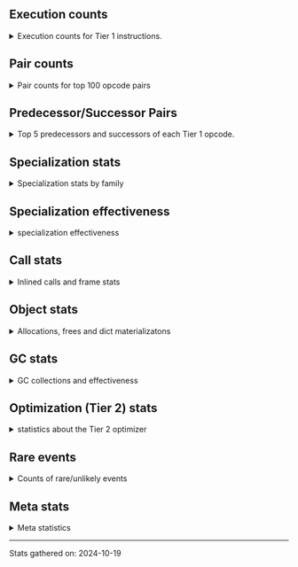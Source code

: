 ## Execution counts

<details>
<summary> Execution counts for Tier 1 instructions. </summary>


The "miss ratio" column shows the percentage of times the instruction
executed that it deoptimized. When this happens, the base unspecialized
instruction is not counted.

<table>
<thead>
<tr>
<th align="left">Name</th>
<th align="right">Base Count</th>
<th align="right">Head Count</th>
<th align="right">Change</th>
</tr>
</thead>
<tbody>
<tr>
<td align="left">TO_BOOL_ALWAYS_TRUE</td>
<td align="right">245</td>
<td align="right">230</td>
<td align="right">-6.1%</td>
</tr>
<tr>
<td align="left">BINARY_OP_SUBTRACT_FLOAT</td>
<td align="right">84,447</td>
<td align="right">80,998</td>
<td align="right">-4.1%</td>
</tr>
<tr>
<td align="left">TO_BOOL_INT</td>
<td align="right">1,022,934</td>
<td align="right">987,754</td>
<td align="right">-3.4%</td>
</tr>
<tr>
<td align="left">BINARY_OP_ADD_FLOAT</td>
<td align="right">104,431</td>
<td align="right">100,975</td>
<td align="right">-3.3%</td>
</tr>
<tr>
<td align="left">LIST_EXTEND</td>
<td align="right">70,594</td>
<td align="right">68,288</td>
<td align="right">-3.3%</td>
</tr>
<tr>
<td align="left">TO_BOOL_LIST</td>
<td align="right">220,888</td>
<td align="right">213,859</td>
<td align="right">-3.2%</td>
</tr>
<tr>
<td align="left">LOAD_SUPER_ATTR_METHOD</td>
<td align="right">405,317</td>
<td align="right">392,435</td>
<td align="right">-3.2%</td>
</tr>
<tr>
<td align="left">UNARY_INVERT</td>
<td align="right">352,933</td>
<td align="right">342,224</td>
<td align="right">-3.0%</td>
</tr>
<tr>
<td align="left">BINARY_OP</td>
<td align="right">1,560,955</td>
<td align="right">1,514,762</td>
<td align="right">-3.0%</td>
</tr>
<tr>
<td align="left">CALL_ISINSTANCE</td>
<td align="right">278,107</td>
<td align="right">269,950</td>
<td align="right">-2.9%</td>
</tr>
<tr>
<td align="left">COPY_FREE_VARS</td>
<td align="right">476,897</td>
<td align="right">464,015</td>
<td align="right">-2.7%</td>
</tr>
<tr>
<td align="left">BUILD_LIST</td>
<td align="right">450,480</td>
<td align="right">438,601</td>
<td align="right">-2.6%</td>
</tr>
<tr>
<td align="left">BINARY_SUBSCR_LIST_INT</td>
<td align="right">90,874</td>
<td align="right">88,568</td>
<td align="right">-2.5%</td>
</tr>
<tr>
<td align="left">JUMP_FORWARD</td>
<td align="right">532,182</td>
<td align="right">520,058</td>
<td align="right">-2.3%</td>
</tr>
<tr>
<td align="left">LOAD_DEREF</td>
<td align="right">571,577</td>
<td align="right">558,695</td>
<td align="right">-2.3%</td>
</tr>
<tr>
<td align="left">JUMP_BACKWARD_NO_INTERRUPT</td>
<td align="right">17,896</td>
<td align="right">17,514</td>
<td align="right">-2.1%</td>
</tr>
<tr>
<td align="left">LOAD_ATTR_NONDESCRIPTOR_WITH_VALUES</td>
<td align="right">513,893</td>
<td align="right">503,184</td>
<td align="right">-2.1%</td>
</tr>
<tr>
<td align="left">COMPARE_OP</td>
<td align="right">180,707</td>
<td align="right">177,060</td>
<td align="right">-2.0%</td>
</tr>
<tr>
<td align="left">LOAD_FAST_AND_CLEAR</td>
<td align="right">189,123</td>
<td align="right">185,418</td>
<td align="right">-2.0%</td>
</tr>
<tr>
<td align="left">FOR_ITER_RANGE</td>
<td align="right">198,156</td>
<td align="right">194,698</td>
<td align="right">-1.7%</td>
</tr>
<tr>
<td align="left">LOAD_ATTR_PROPERTY</td>
<td align="right">269,637</td>
<td align="right">265,028</td>
<td align="right">-1.7%</td>
</tr>
<tr>
<td align="left">IMPORT_FROM</td>
<td align="right">148,658</td>
<td align="right">146,354</td>
<td align="right">-1.5%</td>
</tr>
<tr>
<td align="left">IMPORT_NAME</td>
<td align="right">150,118</td>
<td align="right">147,814</td>
<td align="right">-1.5%</td>
</tr>
<tr>
<td align="left">CALL_LIST_APPEND</td>
<td align="right">88,403</td>
<td align="right">87,127</td>
<td align="right">-1.4%</td>
</tr>
<tr>
<td align="left">UNARY_NOT</td>
<td align="right">95,834</td>
<td align="right">94,539</td>
<td align="right">-1.4%</td>
</tr>
<tr>
<td align="left">LIST_APPEND</td>
<td align="right">292,161</td>
<td align="right">288,597</td>
<td align="right">-1.2%</td>
</tr>
<tr>
<td align="left">LOAD_ATTR_METHOD_WITH_VALUES</td>
<td align="right">4,348,871</td>
<td align="right">4,300,255</td>
<td align="right">-1.1%</td>
</tr>
<tr>
<td align="left">CALL_BOUND_METHOD_GENERAL</td>
<td align="right">123,138</td>
<td align="right">121,861</td>
<td align="right">-1.0%</td>
</tr>
<tr>
<td align="left">CALL_KW_PY</td>
<td align="right">111,617</td>
<td align="right">110,464</td>
<td align="right">-1.0%</td>
</tr>
<tr>
<td align="left">CHECK_EXC_MATCH</td>
<td align="right">38,976</td>
<td align="right">38,594</td>
<td align="right">-1.0%</td>
</tr>
<tr>
<td align="left">LOAD_ATTR</td>
<td align="right">4,313,367</td>
<td align="right">4,272,151</td>
<td align="right">-1.0%</td>
</tr>
<tr>
<td align="left">CALL_PY_EXACT_ARGS</td>
<td align="right">7,578,562</td>
<td align="right">7,506,703</td>
<td align="right">-0.9%</td>
</tr>
<tr>
<td align="left">CALL_METHOD_DESCRIPTOR_FAST</td>
<td align="right">1,397,409</td>
<td align="right">1,384,660</td>
<td align="right">-0.9%</td>
</tr>
<tr>
<td align="left">LOAD_GLOBAL_MODULE</td>
<td align="right">10,131,607</td>
<td align="right">10,040,391</td>
<td align="right">-0.9%</td>
</tr>
<tr>
<td align="left">RETURN_CONST</td>
<td align="right">5,038,540</td>
<td align="right">4,995,573</td>
<td align="right">-0.9%</td>
</tr>
<tr>
<td align="left">GET_ITER</td>
<td align="right">1,627,677</td>
<td align="right">1,614,645</td>
<td align="right">-0.8%</td>
</tr>
<tr>
<td align="left">POP_EXCEPT</td>
<td align="right">49,376</td>
<td align="right">48,994</td>
<td align="right">-0.8%</td>
</tr>
<tr>
<td align="left">PUSH_EXC_INFO</td>
<td align="right">49,376</td>
<td align="right">48,994</td>
<td align="right">-0.8%</td>
</tr>
<tr>
<td align="left">POP_JUMP_IF_FALSE</td>
<td align="right">10,951,942</td>
<td align="right">10,870,526</td>
<td align="right">-0.7%</td>
</tr>
<tr>
<td align="left">LOAD_GLOBAL_BUILTIN</td>
<td align="right">5,610,097</td>
<td align="right">5,569,428</td>
<td align="right">-0.7%</td>
</tr>
<tr>
<td align="left">TO_BOOL_BOOL</td>
<td align="right">3,435,906</td>
<td align="right">3,411,955</td>
<td align="right">-0.7%</td>
</tr>
<tr>
<td align="left">LOAD_ATTR_MODULE</td>
<td align="right">2,762,271</td>
<td align="right">2,744,396</td>
<td align="right">-0.6%</td>
</tr>
<tr>
<td align="left">CONTAINS_OP_DICT</td>
<td align="right">1,264,907</td>
<td align="right">1,256,750</td>
<td align="right">-0.6%</td>
</tr>
<tr>
<td align="left">POP_JUMP_IF_NOT_NONE</td>
<td align="right">3,396,560</td>
<td align="right">3,375,993</td>
<td align="right">-0.6%</td>
</tr>
<tr>
<td align="left">STORE_ATTR_INSTANCE_VALUE</td>
<td align="right">4,033,930</td>
<td align="right">4,009,705</td>
<td align="right">-0.6%</td>
</tr>
<tr>
<td align="left">STORE_SUBSCR_DICT</td>
<td align="right">1,415,379</td>
<td align="right">1,407,355</td>
<td align="right">-0.6%</td>
</tr>
<tr>
<td align="left">POP_JUMP_IF_TRUE</td>
<td align="right">2,525,865</td>
<td align="right">2,511,762</td>
<td align="right">-0.6%</td>
</tr>
<tr>
<td align="left">LOAD_FAST_LOAD_FAST</td>
<td align="right">11,844,496</td>
<td align="right">11,778,571</td>
<td align="right">-0.6%</td>
</tr>
<tr>
<td align="left">CALL_BUILTIN_CLASS</td>
<td align="right">1,346,560</td>
<td align="right">1,339,421</td>
<td align="right">-0.5%</td>
</tr>
<tr>
<td align="left">LOAD_FAST</td>
<td align="right">82,828,558</td>
<td align="right">82,409,157</td>
<td align="right">-0.5%</td>
</tr>
<tr>
<td align="left">CALL_PY_GENERAL</td>
<td align="right">3,415,330</td>
<td align="right">3,398,351</td>
<td align="right">-0.5%</td>
</tr>
<tr>
<td align="left">COMPARE_OP_INT</td>
<td align="right">3,292,432</td>
<td align="right">3,276,908</td>
<td align="right">-0.5%</td>
</tr>
<tr>
<td align="left">CALL_BUILTIN_FAST</td>
<td align="right">894,750</td>
<td align="right">890,798</td>
<td align="right">-0.4%</td>
</tr>
<tr>
<td align="left">CALL_NON_PY_GENERAL</td>
<td align="right">9,047,864</td>
<td align="right">9,008,051</td>
<td align="right">-0.4%</td>
</tr>
<tr>
<td align="left">STORE_ATTR</td>
<td align="right">160,180</td>
<td align="right">160,860</td>
<td align="right">0.4%</td>
</tr>
<tr>
<td align="left">CALL_METHOD_DESCRIPTOR_NOARGS</td>
<td align="right">1,615,282</td>
<td align="right">1,609,022</td>
<td align="right">-0.4%</td>
</tr>
<tr>
<td align="left">SWAP</td>
<td align="right">7,076,560</td>
<td align="right">7,050,119</td>
<td align="right">-0.4%</td>
</tr>
<tr>
<td align="left">RETURN_VALUE</td>
<td align="right">20,566,882</td>
<td align="right">20,494,063</td>
<td align="right">-0.4%</td>
</tr>
<tr>
<td align="left">CALL_LEN</td>
<td align="right">419,164</td>
<td align="right">417,764</td>
<td align="right">-0.3%</td>
</tr>
<tr>
<td align="left">STORE_FAST</td>
<td align="right">31,793,892</td>
<td align="right">31,691,864</td>
<td align="right">-0.3%</td>
</tr>
<tr>
<td align="left">NOP</td>
<td align="right">11,404,579</td>
<td align="right">11,369,142</td>
<td align="right">-0.3%</td>
</tr>
<tr>
<td align="left">LOAD_ATTR_METHOD_NO_DICT</td>
<td align="right">7,268,090</td>
<td align="right">7,245,624</td>
<td align="right">-0.3%</td>
</tr>
<tr>
<td align="left">LOAD_FAST_CHECK</td>
<td align="right">1,156,968</td>
<td align="right">1,153,395</td>
<td align="right">-0.3%</td>
</tr>
<tr>
<td align="left">RESUME_CHECK</td>
<td align="right">37,951,046</td>
<td align="right">37,835,272</td>
<td align="right">-0.3%</td>
</tr>
<tr>
<td align="left">LOAD_CONST</td>
<td align="right">18,192,800</td>
<td align="right">18,138,524</td>
<td align="right">-0.3%</td>
</tr>
<tr>
<td align="left">LOAD_ATTR_INSTANCE_VALUE</td>
<td align="right">27,093,285</td>
<td align="right">27,016,339</td>
<td align="right">-0.3%</td>
</tr>
<tr>
<td align="left">POP_JUMP_IF_NONE</td>
<td align="right">1,844,585</td>
<td align="right">1,839,577</td>
<td align="right">-0.3%</td>
</tr>
<tr>
<td align="left">POP_TOP</td>
<td align="right">26,707,994</td>
<td align="right">26,639,685</td>
<td align="right">-0.3%</td>
</tr>
<tr>
<td align="left">BINARY_OP_SUBTRACT_INT</td>
<td align="right">251,928</td>
<td align="right">251,300</td>
<td align="right">-0.2%</td>
</tr>
<tr>
<td align="left">LOAD_ATTR_METHOD_LAZY_DICT</td>
<td align="right">233,104</td>
<td align="right">232,612</td>
<td align="right">-0.2%</td>
</tr>
<tr>
<td align="left">COPY</td>
<td align="right">11,733,051</td>
<td align="right">11,709,300</td>
<td align="right">-0.2%</td>
</tr>
<tr>
<td align="left">FOR_ITER_LIST</td>
<td align="right">12,298,607</td>
<td align="right">12,273,713</td>
<td align="right">-0.2%</td>
</tr>
<tr>
<td align="left">BUILD_MAP</td>
<td align="right">2,425,470</td>
<td align="right">2,420,745</td>
<td align="right">-0.2%</td>
</tr>
<tr>
<td align="left">LOAD_SPECIAL</td>
<td align="right">5,258,420</td>
<td align="right">5,248,716</td>
<td align="right">-0.2%</td>
</tr>
<tr>
<td align="left">BUILD_TUPLE</td>
<td align="right">5,697,030</td>
<td align="right">5,687,597</td>
<td align="right">-0.2%</td>
</tr>
<tr>
<td align="left">INTERPRETER_EXIT</td>
<td align="right">13,724,942</td>
<td align="right">13,705,038</td>
<td align="right">-0.1%</td>
</tr>
<tr>
<td align="left">TO_BOOL</td>
<td align="right">1,324,668</td>
<td align="right">1,322,883</td>
<td align="right">-0.1%</td>
</tr>
<tr>
<td align="left">UNPACK_SEQUENCE_TWO_TUPLE</td>
<td align="right">2,246,306</td>
<td align="right">2,243,754</td>
<td align="right">-0.1%</td>
</tr>
<tr>
<td align="left">PUSH_NULL</td>
<td align="right">10,847,453</td>
<td align="right">10,836,086</td>
<td align="right">-0.1%</td>
</tr>
<tr>
<td align="left">LOAD_ATTR_CLASS</td>
<td align="right">140,886</td>
<td align="right">140,763</td>
<td align="right">-0.1%</td>
</tr>
<tr>
<td align="left">CALL_METHOD_DESCRIPTOR_O</td>
<td align="right">1,500,763</td>
<td align="right">1,499,750</td>
<td align="right">-0.1%</td>
</tr>
<tr>
<td align="left">JUMP_BACKWARD</td>
<td align="right">29,044,104</td>
<td align="right">29,027,012</td>
<td align="right">-0.1%</td>
</tr>
<tr>
<td align="left">COMPARE_OP_STR</td>
<td align="right">2,276,177</td>
<td align="right">2,275,024</td>
<td align="right">-0.1%</td>
</tr>
<tr>
<td align="left">BINARY_SUBSCR</td>
<td align="right">1,111,520</td>
<td align="right">1,111,136</td>
<td align="right">-0.0%</td>
</tr>
<tr>
<td align="left">STORE_FAST_STORE_FAST</td>
<td align="right">7,398,846</td>
<td align="right">7,396,294</td>
<td align="right">-0.0%</td>
</tr>
<tr>
<td align="left">CALL</td>
<td align="right">35,121</td>
<td align="right">35,131</td>
<td align="right">0.0%</td>
</tr>
<tr>
<td align="left">IS_OP</td>
<td align="right">85,445</td>
<td align="right">85,430</td>
<td align="right">-0.0%</td>
</tr>
<tr>
<td align="left">CALL_BUILTIN_FAST_WITH_KEYWORDS</td>
<td align="right">2,235,538</td>
<td align="right">2,235,169</td>
<td align="right">-0.0%</td>
</tr>
<tr>
<td align="left">LOAD_GLOBAL</td>
<td align="right">25,550</td>
<td align="right">25,554</td>
<td align="right">0.0%</td>
</tr>
<tr>
<td align="left">UNPACK_SEQUENCE_TUPLE</td>
<td align="right">2,110,826</td>
<td align="right">2,110,703</td>
<td align="right">-0.0%</td>
</tr>
<tr>
<td align="left">DELETE_ATTR</td>
<td align="right">155,997</td>
<td align="right">155,988</td>
<td align="right">-0.0%</td>
</tr>
<tr>
<td align="left">TO_BOOL_NONE</td>
<td align="right">471,723</td>
<td align="right">471,702</td>
<td align="right">-0.0%</td>
</tr>
<tr>
<td align="left">DELETE_SUBSCR</td>
<td align="right">166,898</td>
<td align="right">166,892</td>
<td align="right">-0.0%</td>
</tr>
<tr>
<td align="left">CALL_FUNCTION_EX</td>
<td align="right">4,479,121</td>
<td align="right">4,478,997</td>
<td align="right">-0.0%</td>
</tr>
<tr>
<td align="left">CALL_BOUND_METHOD_EXACT_ARGS</td>
<td align="right">88,240</td>
<td align="right">88,241</td>
<td align="right">0.0%</td>
</tr>
<tr>
<td align="left">YIELD_VALUE</td>
<td align="right">12,481,380</td>
<td align="right">12,481,380</td>
<td align="right">0.0%</td>
</tr>
<tr>
<td align="left">STORE_FAST_LOAD_FAST</td>
<td align="right">11,639,900</td>
<td align="right">11,639,900</td>
<td align="right">0.0%</td>
</tr>
<tr>
<td align="left">FOR_ITER_GEN</td>
<td align="right">11,460,720</td>
<td align="right">11,460,720</td>
<td align="right">0.0%</td>
</tr>
<tr>
<td align="left">FOR_ITER</td>
<td align="right">2,320,780</td>
<td align="right">2,320,780</td>
<td align="right">0.0%</td>
</tr>
<tr>
<td align="left">BINARY_OP_ADD_INT</td>
<td align="right">2,106,720</td>
<td align="right">2,106,720</td>
<td align="right">0.0%</td>
</tr>
<tr>
<td align="left">DICT_MERGE</td>
<td align="right">1,140,780</td>
<td align="right">1,140,780</td>
<td align="right">0.0%</td>
</tr>
<tr>
<td align="left">CALL_TUPLE_1</td>
<td align="right">1,051,100</td>
<td align="right">1,051,100</td>
<td align="right">0.0%</td>
</tr>
<tr>
<td align="left">MAKE_CELL</td>
<td align="right">260,060</td>
<td align="right">260,060</td>
<td align="right">0.0%</td>
</tr>
<tr>
<td align="left">STORE_DEREF</td>
<td align="right">259,480</td>
<td align="right">259,480</td>
<td align="right">0.0%</td>
</tr>
<tr>
<td align="left">CALL_BUILTIN_O</td>
<td align="right">215,640</td>
<td align="right">215,640</td>
<td align="right">0.0%</td>
</tr>
<tr>
<td align="left">BINARY_SUBSCR_DICT</td>
<td align="right">211,460</td>
<td align="right">211,460</td>
<td align="right">0.0%</td>
</tr>
<tr>
<td align="left">CALL_KW_NON_PY</td>
<td align="right">190,120</td>
<td align="right">190,120</td>
<td align="right">0.0%</td>
</tr>
<tr>
<td align="left">BINARY_OP_MULTIPLY_FLOAT</td>
<td align="right">171,960</td>
<td align="right">171,960</td>
<td align="right">0.0%</td>
</tr>
<tr>
<td align="left">BINARY_SUBSCR_STR_INT</td>
<td align="right">171,960</td>
<td align="right">171,960</td>
<td align="right">0.0%</td>
</tr>
<tr>
<td align="left">CALL_ALLOC_AND_ENTER_INIT</td>
<td align="right">138,180</td>
<td align="right">138,180</td>
<td align="right">0.0%</td>
</tr>
<tr>
<td align="left">EXIT_INIT_CHECK</td>
<td align="right">138,140</td>
<td align="right">138,140</td>
<td align="right">0.0%</td>
</tr>
<tr>
<td align="left">CALL_METHOD_DESCRIPTOR_FAST_WITH_KEYWORDS</td>
<td align="right">125,400</td>
<td align="right">125,400</td>
<td align="right">0.0%</td>
</tr>
<tr>
<td align="left">MAKE_FUNCTION</td>
<td align="right">113,400</td>
<td align="right">113,400</td>
<td align="right">0.0%</td>
</tr>
<tr>
<td align="left">BINARY_SUBSCR_TUPLE_INT</td>
<td align="right">110,920</td>
<td align="right">110,920</td>
<td align="right">0.0%</td>
</tr>
<tr>
<td align="left">FORMAT_SIMPLE</td>
<td align="right">95,080</td>
<td align="right">95,080</td>
<td align="right">0.0%</td>
</tr>
<tr>
<td align="left">LOAD_ATTR_SLOT</td>
<td align="right">76,500</td>
<td align="right">76,500</td>
<td align="right">0.0%</td>
</tr>
<tr>
<td align="left">SET_FUNCTION_ATTRIBUTE</td>
<td align="right">74,860</td>
<td align="right">74,860</td>
<td align="right">0.0%</td>
</tr>
<tr>
<td align="left">BUILD_STRING</td>
<td align="right">73,320</td>
<td align="right">73,320</td>
<td align="right">0.0%</td>
</tr>
<tr>
<td align="left">STORE_ATTR_SLOT</td>
<td align="right">71,300</td>
<td align="right">71,300</td>
<td align="right">0.0%</td>
</tr>
<tr>
<td align="left">LOAD_SUPER_ATTR_ATTR</td>
<td align="right">58,880</td>
<td align="right">58,880</td>
<td align="right">0.0%</td>
</tr>
<tr>
<td align="left">FOR_ITER_TUPLE</td>
<td align="right">53,740</td>
<td align="right">53,740</td>
<td align="right">0.0%</td>
</tr>
<tr>
<td align="left">STORE_SUBSCR</td>
<td align="right">53,660</td>
<td align="right">53,660</td>
<td align="right">0.0%</td>
</tr>
<tr>
<td align="left">BINARY_OP_INPLACE_ADD_UNICODE</td>
<td align="right">51,700</td>
<td align="right">51,700</td>
<td align="right">0.0%</td>
</tr>
<tr>
<td align="left">CONVERT_VALUE</td>
<td align="right">42,880</td>
<td align="right">42,880</td>
<td align="right">0.0%</td>
</tr>
<tr>
<td align="left">BINARY_SLICE</td>
<td align="right">32,880</td>
<td align="right">32,880</td>
<td align="right">0.0%</td>
</tr>
<tr>
<td align="left">RETURN_GENERATOR</td>
<td align="right">32,460</td>
<td align="right">32,460</td>
<td align="right">0.0%</td>
</tr>
<tr>
<td align="left">RERAISE</td>
<td align="right">31,260</td>
<td align="right">31,260</td>
<td align="right">0.0%</td>
</tr>
<tr>
<td align="left">CALL_STR_1</td>
<td align="right">21,780</td>
<td align="right">21,780</td>
<td align="right">0.0%</td>
</tr>
<tr>
<td align="left">END_FOR</td>
<td align="right">20,800</td>
<td align="right">20,800</td>
<td align="right">0.0%</td>
</tr>
<tr>
<td align="left">STORE_NAME</td>
<td align="right">18,640</td>
<td align="right">18,640</td>
<td align="right">0.0%</td>
</tr>
<tr>
<td align="left">RAISE_VARARGS</td>
<td align="right">10,520</td>
<td align="right">10,520</td>
<td align="right">0.0%</td>
</tr>
<tr>
<td align="left">WITH_EXCEPT_START</td>
<td align="right">10,400</td>
<td align="right">10,400</td>
<td align="right">0.0%</td>
</tr>
<tr>
<td align="left">TO_BOOL_STR</td>
<td align="right">9,180</td>
<td align="right">9,180</td>
<td align="right">0.0%</td>
</tr>
<tr>
<td align="left">RESUME</td>
<td align="right">8,320</td>
<td align="right">8,320</td>
<td align="right">0.0%</td>
</tr>
<tr>
<td align="left">BINARY_OP_ADD_UNICODE</td>
<td align="right">5,100</td>
<td align="right">5,100</td>
<td align="right">0.0%</td>
</tr>
<tr>
<td align="left">LOAD_NAME</td>
<td align="right">4,860</td>
<td align="right">4,860</td>
<td align="right">0.0%</td>
</tr>
<tr>
<td align="left">CONTAINS_OP_SET</td>
<td align="right">2,420</td>
<td align="right">2,420</td>
<td align="right">0.0%</td>
</tr>
<tr>
<td align="left">CALL_KW</td>
<td align="right">1,540</td>
<td align="right">1,540</td>
<td align="right">0.0%</td>
</tr>
<tr>
<td align="left">UNPACK_SEQUENCE</td>
<td align="right">1,220</td>
<td align="right">1,220</td>
<td align="right">0.0%</td>
</tr>
<tr>
<td align="left">CALL_TYPE_1</td>
<td align="right">1,040</td>
<td align="right">1,040</td>
<td align="right">0.0%</td>
</tr>
<tr>
<td align="left">LOAD_BUILD_CLASS</td>
<td align="right">980</td>
<td align="right">980</td>
<td align="right">0.0%</td>
</tr>
<tr>
<td align="left">LOAD_LOCALS</td>
<td align="right">900</td>
<td align="right">900</td>
<td align="right">0.0%</td>
</tr>
<tr>
<td align="left">LOAD_SUPER_ATTR</td>
<td align="right">560</td>
<td align="right">560</td>
<td align="right">0.0%</td>
</tr>
<tr>
<td align="left">COMPARE_OP_FLOAT</td>
<td align="right">500</td>
<td align="right">500</td>
<td align="right">0.0%</td>
</tr>
<tr>
<td align="left">CALL_INTRINSIC_1</td>
<td align="right">400</td>
<td align="right">400</td>
<td align="right">0.0%</td>
</tr>
<tr>
<td align="left">EXTENDED_ARG</td>
<td align="right">340</td>
<td align="right">340</td>
<td align="right">0.0%</td>
</tr>
<tr>
<td align="left">CONTAINS_OP</td>
<td align="right">320</td>
<td align="right">320</td>
<td align="right">0.0%</td>
</tr>
<tr>
<td align="left">LOAD_ATTR_CLASS_WITH_METACLASS_CHECK</td>
<td align="right">240</td>
<td align="right">240</td>
<td align="right">0.0%</td>
</tr>
<tr>
<td align="left">STORE_GLOBAL</td>
<td align="right">80</td>
<td align="right">80</td>
<td align="right">0.0%</td>
</tr>
<tr>
<td align="left">BINARY_SUBSCR_GETITEM</td>
<td align="right">60</td>
<td align="right">60</td>
<td align="right">0.0%</td>
</tr>
<tr>
<td align="left">BUILD_SET</td>
<td align="right">20</td>
<td align="right">20</td>
<td align="right">0.0%</td>
</tr>
<tr>
<td align="left">MAP_ADD</td>
<td align="right">20</td>
<td align="right">20</td>
<td align="right">0.0%</td>
</tr>
</tbody>
</table>


</details>

## Pair counts

<details>
<summary> Pair counts for top 100 opcode pairs </summary>


Pairs of specialized operations that deoptimize and are then followed by
the corresponding unspecialized instruction are not counted as pairs.

Not included in comparative output.


</details>

## Predecessor/Successor Pairs

<details>
<summary> Top 5 predecessors and successors of each Tier 1 opcode. </summary>


This does not include the unspecialized instructions that occur after a
specialized instruction deoptimizes.

Not included in comparative output.


</details>

## Specialization stats

<details>
<summary> Specialization stats by family </summary>

### BINARY_OP

<details>
<summary> specialization stats for BINARY_OP family </summary>

<table>
<thead>
<tr>
<th align="left">Kind</th>
<th align="right">Base Count</th>
<th align="right">Base Ratio</th>
<th align="right">Head Count</th>
<th align="right">Head Ratio</th>
<th align="right">Change</th>
</tr>
</thead>
<tbody>
<tr>
<td align="left">
miss
<details>
<summary>ⓘ</summary>

Specialized instructions that deopt.
</details>
</td>
<td align="right">42,671</td>
<td align="right">1.0%</td>
<td align="right">40,446</td>
<td align="right">0.9%</td>
<td align="right">-5.2%</td>
</tr>
<tr>
<td align="left">
deferred
<details>
<summary>ⓘ</summary>

Lists the number of "deferred" (i.e. not specialized) instructions executed.
</details>
</td>
<td align="right">1,552,726</td>
<td align="right">35.8%</td>
<td align="right">1,506,674</td>
<td align="right">35.2%</td>
<td align="right">-3.0%</td>
</tr>
<tr>
<td align="left">
hit
<details>
<summary>ⓘ</summary>

Specialized instructions that complete.
</details>
</td>
<td align="right">2,733,615</td>
<td align="right">63.0%</td>
<td align="right">2,728,307</td>
<td align="right">63.7%</td>
<td align="right">-0.2%</td>
</tr>
</tbody>
</table>

<table>
<thead>
<tr>
<th align="left">Success</th>
<th align="right">Base Count</th>
<th align="right">Base Ratio</th>
<th align="right">Head Count</th>
<th align="right">Head Ratio</th>
<th align="right">Change</th>
</tr>
</thead>
<tbody>
<tr>
<td align="left">Success</td>
<td align="right">1,476</td>
<td align="right">16.4%</td>
<td align="right">1,431</td>
<td align="right">16.2%</td>
<td align="right">-3.0%</td>
</tr>
<tr>
<td align="left">Failure</td>
<td align="right">7,551</td>
<td align="right">83.6%</td>
<td align="right">7,411</td>
<td align="right">83.8%</td>
<td align="right">-1.9%</td>
</tr>
</tbody>
</table>

<table>
<thead>
<tr>
<th align="left">Failure kind</th>
<th align="right">Base Count</th>
<th align="right">Base Ratio</th>
<th align="right">Head Count</th>
<th align="right">Head Ratio</th>
<th align="right">Change</th>
</tr>
</thead>
<tbody>
<tr>
<td align="left">add different types</td>
<td align="right">2,907</td>
<td align="right">38.5%</td>
<td align="right">2,788</td>
<td align="right">37.6%</td>
<td align="right">-4.1%</td>
</tr>
<tr>
<td align="left">or</td>
<td align="right">1,226</td>
<td align="right">16.2%</td>
<td align="right">1,219</td>
<td align="right">16.4%</td>
<td align="right">-0.6%</td>
</tr>
<tr>
<td align="left">and int</td>
<td align="right">2,422</td>
<td align="right">32.1%</td>
<td align="right">2,410</td>
<td align="right">32.5%</td>
<td align="right">-0.5%</td>
</tr>
<tr>
<td align="left">remainder</td>
<td align="right">796</td>
<td align="right">10.5%</td>
<td align="right">794</td>
<td align="right">10.7%</td>
<td align="right">-0.3%</td>
</tr>
<tr>
<td align="left">add other</td>
<td align="right">200</td>
<td align="right">2.6%</td>
<td align="right">200</td>
<td align="right">2.7%</td>
<td align="right">0.0%</td>
</tr>
</tbody>
</table>


</details>

### BINARY_SLICE

<details>
<summary> specialization stats for BINARY_SLICE family </summary>

<table>
<thead>
<tr>
<th align="left">Kind</th>
<th align="right">Base Count</th>
<th align="right">Base Ratio</th>
<th align="right">Head Count</th>
<th align="right">Head Ratio</th>
<th align="right">Change</th>
</tr>
</thead>
<tbody>
<tr>
<td align="left">
deferred
<details>
<summary>ⓘ</summary>

Lists the number of "deferred" (i.e. not specialized) instructions executed.
</details>
</td>
<td align="right">32,880</td>
<td align="right">100.0%</td>
<td align="right">32,880</td>
<td align="right">100.0%</td>
<td align="right">0.0%</td>
</tr>
</tbody>
</table>


</details>

### BINARY_SUBSCR

<details>
<summary> specialization stats for BINARY_SUBSCR family </summary>

<table>
<thead>
<tr>
<th align="left">Kind</th>
<th align="right">Base Count</th>
<th align="right">Base Ratio</th>
<th align="right">Head Count</th>
<th align="right">Head Ratio</th>
<th align="right">Change</th>
</tr>
</thead>
<tbody>
<tr>
<td align="left">
hit
<details>
<summary>ⓘ</summary>

Specialized instructions that complete.
</details>
</td>
<td align="right">585,274</td>
<td align="right">34.5%</td>
<td align="right">582,968</td>
<td align="right">34.4%</td>
<td align="right">-0.4%</td>
</tr>
<tr>
<td align="left">
deferred
<details>
<summary>ⓘ</summary>

Lists the number of "deferred" (i.e. not specialized) instructions executed.
</details>
</td>
<td align="right">1,110,316</td>
<td align="right">65.4%</td>
<td align="right">1,109,934</td>
<td align="right">65.5%</td>
<td align="right">-0.0%</td>
</tr>
</tbody>
</table>

<table>
<thead>
<tr>
<th align="left">Success</th>
<th align="right">Base Count</th>
<th align="right">Base Ratio</th>
<th align="right">Head Count</th>
<th align="right">Head Ratio</th>
<th align="right">Change</th>
</tr>
</thead>
<tbody>
<tr>
<td align="left">Failure</td>
<td align="right">904</td>
<td align="right">75.1%</td>
<td align="right">902</td>
<td align="right">75.0%</td>
<td align="right">-0.2%</td>
</tr>
<tr>
<td align="left">Success</td>
<td align="right">300</td>
<td align="right">24.9%</td>
<td align="right">300</td>
<td align="right">25.0%</td>
<td align="right">0.0%</td>
</tr>
</tbody>
</table>

<table>
<thead>
<tr>
<th align="left">Failure kind</th>
<th align="right">Base Count</th>
<th align="right">Base Ratio</th>
<th align="right">Head Count</th>
<th align="right">Head Ratio</th>
<th align="right">Change</th>
</tr>
</thead>
<tbody>
<tr>
<td align="left">buffer int</td>
<td align="right">884</td>
<td align="right">97.8%</td>
<td align="right">882</td>
<td align="right">97.8%</td>
<td align="right">-0.2%</td>
</tr>
<tr>
<td align="left">list slice</td>
<td align="right">20</td>
<td align="right">2.2%</td>
<td align="right">20</td>
<td align="right">2.2%</td>
<td align="right">0.0%</td>
</tr>
</tbody>
</table>


</details>

### CALL

<details>
<summary> specialization stats for CALL family </summary>

<table>
<thead>
<tr>
<th align="left">Kind</th>
<th align="right">Base Count</th>
<th align="right">Base Ratio</th>
<th align="right">Head Count</th>
<th align="right">Head Ratio</th>
<th align="right">Change</th>
</tr>
</thead>
<tbody>
<tr>
<td align="left">
hit
<details>
<summary>ⓘ</summary>

Specialized instructions that complete.
</details>
</td>
<td align="right">19,078,578</td>
<td align="right">99.8%</td>
<td align="right">18,964,406</td>
<td align="right">99.8%</td>
<td align="right">-0.6%</td>
</tr>
<tr>
<td align="left">
deferred
<details>
<summary>ⓘ</summary>

Lists the number of "deferred" (i.e. not specialized) instructions executed.
</details>
</td>
<td align="right">19,259</td>
<td align="right">0.1%</td>
<td align="right">19,263</td>
<td align="right">0.1%</td>
<td align="right">0.0%</td>
</tr>
<tr>
<td align="left">
miss
<details>
<summary>ⓘ</summary>

Specialized instructions that deopt.
</details>
</td>
<td align="right">5,580</td>
<td align="right">0.0%</td>
<td align="right">5,580</td>
<td align="right">0.0%</td>
<td align="right">0.0%</td>
</tr>
</tbody>
</table>

<table>
<thead>
<tr>
<th align="left">Success</th>
<th align="right">Base Count</th>
<th align="right">Base Ratio</th>
<th align="right">Head Count</th>
<th align="right">Head Ratio</th>
<th align="right">Change</th>
</tr>
</thead>
<tbody>
<tr>
<td align="left">Success</td>
<td align="right">16,742</td>
<td align="right">100.0%</td>
<td align="right">16,748</td>
<td align="right">100.0%</td>
<td align="right">0.0%</td>
</tr>
<tr>
<td align="left">Failure</td>
<td align="right">0</td>
<td align="right">0.0%</td>
<td align="right">0</td>
<td align="right">0.0%</td>
<td align="right"></td>
</tr>
</tbody>
</table>


</details>

### CALL_KW

<details>
<summary> specialization stats for CALL_KW family </summary>

<table>
<thead>
<tr>
<th align="left">Kind</th>
<th align="right">Base Count</th>
<th align="right">Base Ratio</th>
<th align="right">Head Count</th>
<th align="right">Head Ratio</th>
<th align="right">Change</th>
</tr>
</thead>
<tbody>
<tr>
<td align="left">
deferred
<details>
<summary>ⓘ</summary>

Lists the number of "deferred" (i.e. not specialized) instructions executed.
</details>
</td>
<td align="right">820</td>
<td align="right">53.2%</td>
<td align="right">820</td>
<td align="right">53.2%</td>
<td align="right">0.0%</td>
</tr>
</tbody>
</table>


</details>

### COMPARE_OP

<details>
<summary> specialization stats for COMPARE_OP family </summary>

<table>
<thead>
<tr>
<th align="left">Kind</th>
<th align="right">Base Count</th>
<th align="right">Base Ratio</th>
<th align="right">Head Count</th>
<th align="right">Head Ratio</th>
<th align="right">Change</th>
</tr>
</thead>
<tbody>
<tr>
<td align="left">
miss
<details>
<summary>ⓘ</summary>

Specialized instructions that deopt.
</details>
</td>
<td align="right">35,406</td>
<td align="right">0.6%</td>
<td align="right">34,279</td>
<td align="right">0.6%</td>
<td align="right">-3.2%</td>
</tr>
<tr>
<td align="left">
deferred
<details>
<summary>ⓘ</summary>

Lists the number of "deferred" (i.e. not specialized) instructions executed.
</details>
</td>
<td align="right">177,314</td>
<td align="right">3.1%</td>
<td align="right">173,693</td>
<td align="right">3.0%</td>
<td align="right">-2.0%</td>
</tr>
<tr>
<td align="left">
hit
<details>
<summary>ⓘ</summary>

Specialized instructions that complete.
</details>
</td>
<td align="right">5,533,703</td>
<td align="right">96.2%</td>
<td align="right">5,518,153</td>
<td align="right">96.3%</td>
<td align="right">-0.3%</td>
</tr>
</tbody>
</table>

<table>
<thead>
<tr>
<th align="left">Success</th>
<th align="right">Base Count</th>
<th align="right">Base Ratio</th>
<th align="right">Head Count</th>
<th align="right">Head Ratio</th>
<th align="right">Change</th>
</tr>
</thead>
<tbody>
<tr>
<td align="left">Failure</td>
<td align="right">1,633</td>
<td align="right">40.5%</td>
<td align="right">1,606</td>
<td align="right">40.3%</td>
<td align="right">-1.7%</td>
</tr>
<tr>
<td align="left">Success</td>
<td align="right">2,402</td>
<td align="right">59.5%</td>
<td align="right">2,380</td>
<td align="right">59.7%</td>
<td align="right">-0.9%</td>
</tr>
</tbody>
</table>

<table>
<thead>
<tr>
<th align="left">Failure kind</th>
<th align="right">Base Count</th>
<th align="right">Base Ratio</th>
<th align="right">Head Count</th>
<th align="right">Head Ratio</th>
<th align="right">Change</th>
</tr>
</thead>
<tbody>
<tr>
<td align="left">float long</td>
<td align="right">1,017</td>
<td align="right">62.3%</td>
<td align="right">992</td>
<td align="right">61.8%</td>
<td align="right">-2.5%</td>
</tr>
<tr>
<td align="left">different types</td>
<td align="right">276</td>
<td align="right">16.9%</td>
<td align="right">274</td>
<td align="right">17.1%</td>
<td align="right">-0.7%</td>
</tr>
<tr>
<td align="left">big int</td>
<td align="right">340</td>
<td align="right">20.8%</td>
<td align="right">340</td>
<td align="right">21.2%</td>
<td align="right">0.0%</td>
</tr>
</tbody>
</table>


</details>

### CONTAINS_OP

<details>
<summary> specialization stats for CONTAINS_OP family </summary>

<table>
<thead>
<tr>
<th align="left">Kind</th>
<th align="right">Base Count</th>
<th align="right">Base Ratio</th>
<th align="right">Head Count</th>
<th align="right">Head Ratio</th>
<th align="right">Change</th>
</tr>
</thead>
<tbody>
<tr>
<td align="left">
hit
<details>
<summary>ⓘ</summary>

Specialized instructions that complete.
</details>
</td>
<td align="right">1,267,327</td>
<td align="right">100.0%</td>
<td align="right">1,259,170</td>
<td align="right">100.0%</td>
<td align="right">-0.6%</td>
</tr>
<tr>
<td align="left">
deferred
<details>
<summary>ⓘ</summary>

Lists the number of "deferred" (i.e. not specialized) instructions executed.
</details>
</td>
<td align="right">180</td>
<td align="right">0.0%</td>
<td align="right">180</td>
<td align="right">0.0%</td>
<td align="right">0.0%</td>
</tr>
</tbody>
</table>

<table>
<thead>
<tr>
<th align="left">Success</th>
<th align="right">Base Count</th>
<th align="right">Base Ratio</th>
<th align="right">Head Count</th>
<th align="right">Head Ratio</th>
<th align="right">Change</th>
</tr>
</thead>
<tbody>
<tr>
<td align="left">Success</td>
<td align="right">140</td>
<td align="right">100.0%</td>
<td align="right">140</td>
<td align="right">100.0%</td>
<td align="right">0.0%</td>
</tr>
<tr>
<td align="left">Failure</td>
<td align="right">0</td>
<td align="right">0.0%</td>
<td align="right">0</td>
<td align="right">0.0%</td>
<td align="right"></td>
</tr>
</tbody>
</table>


</details>

### FOR_ITER

<details>
<summary> specialization stats for FOR_ITER family </summary>

<table>
<thead>
<tr>
<th align="left">Kind</th>
<th align="right">Base Count</th>
<th align="right">Base Ratio</th>
<th align="right">Head Count</th>
<th align="right">Head Ratio</th>
<th align="right">Change</th>
</tr>
</thead>
<tbody>
<tr>
<td align="left">
hit
<details>
<summary>ⓘ</summary>

Specialized instructions that complete.
</details>
</td>
<td align="right">24,011,223</td>
<td align="right">91.2%</td>
<td align="right">23,982,871</td>
<td align="right">91.2%</td>
<td align="right">-0.1%</td>
</tr>
<tr>
<td align="left">
deferred
<details>
<summary>ⓘ</summary>

Lists the number of "deferred" (i.e. not specialized) instructions executed.
</details>
</td>
<td align="right">2,318,060</td>
<td align="right">8.8%</td>
<td align="right">2,318,060</td>
<td align="right">8.8%</td>
<td align="right">0.0%</td>
</tr>
</tbody>
</table>

<table>
<thead>
<tr>
<th align="left">Success</th>
<th align="right">Base Count</th>
<th align="right">Base Ratio</th>
<th align="right">Head Count</th>
<th align="right">Head Ratio</th>
<th align="right">Change</th>
</tr>
</thead>
<tbody>
<tr>
<td align="left">Success</td>
<td align="right">720</td>
<td align="right">26.5%</td>
<td align="right">720</td>
<td align="right">26.5%</td>
<td align="right">0.0%</td>
</tr>
<tr>
<td align="left">Failure</td>
<td align="right">2,000</td>
<td align="right">73.5%</td>
<td align="right">2,000</td>
<td align="right">73.5%</td>
<td align="right">0.0%</td>
</tr>
</tbody>
</table>

<table>
<thead>
<tr>
<th align="left">Failure kind</th>
<th align="right">Base Count</th>
<th align="right">Base Ratio</th>
<th align="right">Head Count</th>
<th align="right">Head Ratio</th>
<th align="right">Change</th>
</tr>
</thead>
<tbody>
<tr>
<td align="left">other</td>
<td align="right">600</td>
<td align="right">30.0%</td>
<td align="right">600</td>
<td align="right">30.0%</td>
<td align="right">0.0%</td>
</tr>
<tr>
<td align="left">enumerate</td>
<td align="right">600</td>
<td align="right">30.0%</td>
<td align="right">600</td>
<td align="right">30.0%</td>
<td align="right">0.0%</td>
</tr>
<tr>
<td align="left">itertools</td>
<td align="right">380</td>
<td align="right">19.0%</td>
<td align="right">380</td>
<td align="right">19.0%</td>
<td align="right">0.0%</td>
</tr>
<tr>
<td align="left">callable</td>
<td align="right">240</td>
<td align="right">12.0%</td>
<td align="right">240</td>
<td align="right">12.0%</td>
<td align="right">0.0%</td>
</tr>
<tr>
<td align="left">dict items</td>
<td align="right">140</td>
<td align="right">7.0%</td>
<td align="right">140</td>
<td align="right">7.0%</td>
<td align="right">0.0%</td>
</tr>
<tr>
<td align="left">set</td>
<td align="right">40</td>
<td align="right">2.0%</td>
<td align="right">40</td>
<td align="right">2.0%</td>
<td align="right">0.0%</td>
</tr>
</tbody>
</table>


</details>

### LOAD_ATTR

<details>
<summary> specialization stats for LOAD_ATTR family </summary>

<table>
<thead>
<tr>
<th align="left">Kind</th>
<th align="right">Base Count</th>
<th align="right">Base Ratio</th>
<th align="right">Head Count</th>
<th align="right">Head Ratio</th>
<th align="right">Change</th>
</tr>
</thead>
<tbody>
<tr>
<td align="left">
deferred
<details>
<summary>ⓘ</summary>

Lists the number of "deferred" (i.e. not specialized) instructions executed.
</details>
</td>
<td align="right">4,279,424</td>
<td align="right">9.1%</td>
<td align="right">4,238,220</td>
<td align="right">9.1%</td>
<td align="right">-1.0%</td>
</tr>
<tr>
<td align="left">
hit
<details>
<summary>ⓘ</summary>

Specialized instructions that complete.
</details>
</td>
<td align="right">41,802,863</td>
<td align="right">88.9%</td>
<td align="right">41,622,340</td>
<td align="right">88.9%</td>
<td align="right">-0.4%</td>
</tr>
<tr>
<td align="left">
miss
<details>
<summary>ⓘ</summary>

Specialized instructions that deopt.
</details>
</td>
<td align="right">903,914</td>
<td align="right">1.9%</td>
<td align="right">902,601</td>
<td align="right">1.9%</td>
<td align="right">-0.1%</td>
</tr>
<tr>
<td align="left">
deopt
<details>
<summary>ⓘ</summary>

Specialized instructions that deopt.
</details>
</td>
<td align="right">200</td>
<td align="right">0.0%</td>
<td align="right">200</td>
<td align="right">0.0%</td>
<td align="right">0.0%</td>
</tr>
</tbody>
</table>

<table>
<thead>
<tr>
<th align="left">Success</th>
<th align="right">Base Count</th>
<th align="right">Base Ratio</th>
<th align="right">Head Count</th>
<th align="right">Head Ratio</th>
<th align="right">Change</th>
</tr>
</thead>
<tbody>
<tr>
<td align="left">Failure</td>
<td align="right">14,160</td>
<td align="right">28.0%</td>
<td align="right">14,137</td>
<td align="right">28.0%</td>
<td align="right">-0.2%</td>
</tr>
<tr>
<td align="left">Success</td>
<td align="right">36,435</td>
<td align="right">72.0%</td>
<td align="right">36,415</td>
<td align="right">72.0%</td>
<td align="right">-0.1%</td>
</tr>
</tbody>
</table>

<table>
<thead>
<tr>
<th align="left">Failure kind</th>
<th align="right">Base Count</th>
<th align="right">Base Ratio</th>
<th align="right">Head Count</th>
<th align="right">Head Ratio</th>
<th align="right">Change</th>
</tr>
</thead>
<tbody>
<tr>
<td align="left">overriding descriptor</td>
<td align="right">2,820</td>
<td align="right">19.9%</td>
<td align="right">2,809</td>
<td align="right">19.9%</td>
<td align="right">-0.4%</td>
</tr>
<tr>
<td align="left">non overriding descriptor</td>
<td align="right">2,460</td>
<td align="right">17.4%</td>
<td align="right">2,452</td>
<td align="right">17.3%</td>
<td align="right">-0.3%</td>
</tr>
<tr>
<td align="left">method</td>
<td align="right">4,580</td>
<td align="right">32.3%</td>
<td align="right">4,578</td>
<td align="right">32.4%</td>
<td align="right">-0.0%</td>
</tr>
<tr>
<td align="left">non object slot</td>
<td align="right">1,440</td>
<td align="right">10.2%</td>
<td align="right">1,440</td>
<td align="right">10.2%</td>
<td align="right">0.0%</td>
</tr>
<tr>
<td align="left">class method obj</td>
<td align="right">660</td>
<td align="right">4.7%</td>
<td align="right">660</td>
<td align="right">4.7%</td>
<td align="right">0.0%</td>
</tr>
<tr>
<td align="left">mutable class</td>
<td align="right">260</td>
<td align="right">1.8%</td>
<td align="right">260</td>
<td align="right">1.8%</td>
<td align="right">0.0%</td>
</tr>
<tr>
<td align="left">not managed dict</td>
<td align="right">120</td>
<td align="right">0.8%</td>
<td align="right">120</td>
<td align="right">0.8%</td>
<td align="right">0.0%</td>
</tr>
<tr>
<td align="left">metaclass attribute</td>
<td align="right">80</td>
<td align="right">0.6%</td>
<td align="right">80</td>
<td align="right">0.6%</td>
<td align="right">0.0%</td>
</tr>
<tr>
<td align="left">overridden</td>
<td align="right">60</td>
<td align="right">0.4%</td>
<td align="right">60</td>
<td align="right">0.4%</td>
<td align="right">0.0%</td>
</tr>
<tr>
<td align="left">builtin class method</td>
<td align="right">40</td>
<td align="right">0.3%</td>
<td align="right">40</td>
<td align="right">0.3%</td>
<td align="right">0.0%</td>
</tr>
</tbody>
</table>


</details>

### LOAD_GLOBAL

<details>
<summary> specialization stats for LOAD_GLOBAL family </summary>

<table>
<thead>
<tr>
<th align="left">Kind</th>
<th align="right">Base Count</th>
<th align="right">Base Ratio</th>
<th align="right">Head Count</th>
<th align="right">Head Ratio</th>
<th align="right">Change</th>
</tr>
</thead>
<tbody>
<tr>
<td align="left">
hit
<details>
<summary>ⓘ</summary>

Specialized instructions that complete.
</details>
</td>
<td align="right">15,712,864</td>
<td align="right">99.7%</td>
<td align="right">15,580,979</td>
<td align="right">99.7%</td>
<td align="right">-0.8%</td>
</tr>
<tr>
<td align="left">
deferred
<details>
<summary>ⓘ</summary>

Lists the number of "deferred" (i.e. not specialized) instructions executed.
</details>
</td>
<td align="right">13,570</td>
<td align="right">0.1%</td>
<td align="right">13,572</td>
<td align="right">0.1%</td>
<td align="right">0.0%</td>
</tr>
<tr>
<td align="left">
deopt
<details>
<summary>ⓘ</summary>

Specialized instructions that deopt.
</details>
</td>
<td align="right">800</td>
<td align="right">0.0%</td>
<td align="right">800</td>
<td align="right">0.0%</td>
<td align="right">0.0%</td>
</tr>
<tr>
<td align="left">
miss
<details>
<summary>ⓘ</summary>

Specialized instructions that deopt.
</details>
</td>
<td align="right">28,840</td>
<td align="right">0.2%</td>
<td align="right">28,840</td>
<td align="right">0.2%</td>
<td align="right">0.0%</td>
</tr>
</tbody>
</table>

<table>
<thead>
<tr>
<th align="left">Success</th>
<th align="right">Base Count</th>
<th align="right">Base Ratio</th>
<th align="right">Head Count</th>
<th align="right">Head Ratio</th>
<th align="right">Change</th>
</tr>
</thead>
<tbody>
<tr>
<td align="left">Success</td>
<td align="right">12,080</td>
<td align="right">100.0%</td>
<td align="right">12,082</td>
<td align="right">100.0%</td>
<td align="right">0.0%</td>
</tr>
<tr>
<td align="left">Failure</td>
<td align="right">0</td>
<td align="right">0.0%</td>
<td align="right">0</td>
<td align="right">0.0%</td>
<td align="right"></td>
</tr>
</tbody>
</table>


</details>

### LOAD_SUPER_ATTR

<details>
<summary> specialization stats for LOAD_SUPER_ATTR family </summary>

<table>
<thead>
<tr>
<th align="left">Kind</th>
<th align="right">Base Count</th>
<th align="right">Base Ratio</th>
<th align="right">Head Count</th>
<th align="right">Head Ratio</th>
<th align="right">Change</th>
</tr>
</thead>
<tbody>
<tr>
<td align="left">
hit
<details>
<summary>ⓘ</summary>

Specialized instructions that complete.
</details>
</td>
<td align="right">464,197</td>
<td align="right">99.9%</td>
<td align="right">451,315</td>
<td align="right">99.9%</td>
<td align="right">-2.8%</td>
</tr>
<tr>
<td align="left">
deferred
<details>
<summary>ⓘ</summary>

Lists the number of "deferred" (i.e. not specialized) instructions executed.
</details>
</td>
<td align="right">260</td>
<td align="right">0.1%</td>
<td align="right">260</td>
<td align="right">0.1%</td>
<td align="right">0.0%</td>
</tr>
</tbody>
</table>

<table>
<thead>
<tr>
<th align="left">Success</th>
<th align="right">Base Count</th>
<th align="right">Base Ratio</th>
<th align="right">Head Count</th>
<th align="right">Head Ratio</th>
<th align="right">Change</th>
</tr>
</thead>
<tbody>
<tr>
<td align="left">Success</td>
<td align="right">300</td>
<td align="right">100.0%</td>
<td align="right">300</td>
<td align="right">100.0%</td>
<td align="right">0.0%</td>
</tr>
<tr>
<td align="left">Failure</td>
<td align="right">0</td>
<td align="right">0.0%</td>
<td align="right">0</td>
<td align="right">0.0%</td>
<td align="right"></td>
</tr>
</tbody>
</table>


</details>

### STORE_ATTR

<details>
<summary> specialization stats for STORE_ATTR family </summary>

<table>
<thead>
<tr>
<th align="left">Kind</th>
<th align="right">Base Count</th>
<th align="right">Base Ratio</th>
<th align="right">Head Count</th>
<th align="right">Head Ratio</th>
<th align="right">Change</th>
</tr>
</thead>
<tbody>
<tr>
<td align="left">
hit
<details>
<summary>ⓘ</summary>

Specialized instructions that complete.
</details>
</td>
<td align="right">3,761,110</td>
<td align="right">88.2%</td>
<td align="right">3,737,485</td>
<td align="right">88.1%</td>
<td align="right">-0.6%</td>
</tr>
<tr>
<td align="left">
deferred
<details>
<summary>ⓘ</summary>

Lists the number of "deferred" (i.e. not specialized) instructions executed.
</details>
</td>
<td align="right">153,920</td>
<td align="right">3.6%</td>
<td align="right">154,520</td>
<td align="right">3.6%</td>
<td align="right">0.4%</td>
</tr>
<tr>
<td align="left">
miss
<details>
<summary>ⓘ</summary>

Specialized instructions that deopt.
</details>
</td>
<td align="right">344,120</td>
<td align="right">8.1%</td>
<td align="right">343,520</td>
<td align="right">8.1%</td>
<td align="right">-0.2%</td>
</tr>
</tbody>
</table>

<table>
<thead>
<tr>
<th align="left">Success</th>
<th align="right">Base Count</th>
<th align="right">Base Ratio</th>
<th align="right">Head Count</th>
<th align="right">Head Ratio</th>
<th align="right">Change</th>
</tr>
</thead>
<tbody>
<tr>
<td align="left">Failure</td>
<td align="right">1,900</td>
<td align="right">15.0%</td>
<td align="right">2,020</td>
<td align="right">15.8%</td>
<td align="right">6.3%</td>
</tr>
<tr>
<td align="left">Success</td>
<td align="right">10,800</td>
<td align="right">85.0%</td>
<td align="right">10,760</td>
<td align="right">84.2%</td>
<td align="right">-0.4%</td>
</tr>
</tbody>
</table>

<table>
<thead>
<tr>
<th align="left">Failure kind</th>
<th align="right">Base Count</th>
<th align="right">Base Ratio</th>
<th align="right">Head Count</th>
<th align="right">Head Ratio</th>
<th align="right">Change</th>
</tr>
</thead>
<tbody>
<tr>
<td align="left">property</td>
<td align="right">1,080</td>
<td align="right">56.8%</td>
<td align="right">1,080</td>
<td align="right">53.5%</td>
<td align="right">0.0%</td>
</tr>
<tr>
<td align="left">class attr simple</td>
<td align="right">520</td>
<td align="right">27.4%</td>
<td align="right">520</td>
<td align="right">25.7%</td>
<td align="right">0.0%</td>
</tr>
<tr>
<td align="left">not in keys</td>
<td align="right">200</td>
<td align="right">10.5%</td>
<td align="right">200</td>
<td align="right">9.9%</td>
<td align="right">0.0%</td>
</tr>
<tr>
<td align="left">overridden</td>
<td align="right">100</td>
<td align="right">5.3%</td>
<td align="right">100</td>
<td align="right">5.0%</td>
<td align="right">0.0%</td>
</tr>
<tr>
<td align="left">split dict</td>
<td align="right"></td>
<td align="right"></td>
<td align="right">120</td>
<td align="right">5.9%</td>
<td align="right"></td>
</tr>
</tbody>
</table>


</details>

### STORE_SUBSCR

<details>
<summary> specialization stats for STORE_SUBSCR family </summary>

<table>
<thead>
<tr>
<th align="left">Kind</th>
<th align="right">Base Count</th>
<th align="right">Base Ratio</th>
<th align="right">Head Count</th>
<th align="right">Head Ratio</th>
<th align="right">Change</th>
</tr>
</thead>
<tbody>
<tr>
<td align="left">
hit
<details>
<summary>ⓘ</summary>

Specialized instructions that complete.
</details>
</td>
<td align="right">1,415,379</td>
<td align="right">96.3%</td>
<td align="right">1,407,355</td>
<td align="right">96.3%</td>
<td align="right">-0.6%</td>
</tr>
<tr>
<td align="left">
deferred
<details>
<summary>ⓘ</summary>

Lists the number of "deferred" (i.e. not specialized) instructions executed.
</details>
</td>
<td align="right">52,720</td>
<td align="right">3.6%</td>
<td align="right">52,720</td>
<td align="right">3.6%</td>
<td align="right">0.0%</td>
</tr>
</tbody>
</table>

<table>
<thead>
<tr>
<th align="left">Success</th>
<th align="right">Base Count</th>
<th align="right">Base Ratio</th>
<th align="right">Head Count</th>
<th align="right">Head Ratio</th>
<th align="right">Change</th>
</tr>
</thead>
<tbody>
<tr>
<td align="left">Success</td>
<td align="right">300</td>
<td align="right">31.9%</td>
<td align="right">300</td>
<td align="right">31.9%</td>
<td align="right">0.0%</td>
</tr>
<tr>
<td align="left">Failure</td>
<td align="right">640</td>
<td align="right">68.1%</td>
<td align="right">640</td>
<td align="right">68.1%</td>
<td align="right">0.0%</td>
</tr>
</tbody>
</table>

<table>
<thead>
<tr>
<th align="left">Failure kind</th>
<th align="right">Base Count</th>
<th align="right">Base Ratio</th>
<th align="right">Head Count</th>
<th align="right">Head Ratio</th>
<th align="right">Change</th>
</tr>
</thead>
<tbody>
<tr>
<td align="left">py simple</td>
<td align="right">440</td>
<td align="right">68.8%</td>
<td align="right">440</td>
<td align="right">68.8%</td>
<td align="right">0.0%</td>
</tr>
<tr>
<td align="left">other</td>
<td align="right">200</td>
<td align="right">31.2%</td>
<td align="right">200</td>
<td align="right">31.2%</td>
<td align="right">0.0%</td>
</tr>
</tbody>
</table>


</details>

### TO_BOOL

<details>
<summary> specialization stats for TO_BOOL family </summary>

<table>
<thead>
<tr>
<th align="left">Kind</th>
<th align="right">Base Count</th>
<th align="right">Base Ratio</th>
<th align="right">Head Count</th>
<th align="right">Head Ratio</th>
<th align="right">Change</th>
</tr>
</thead>
<tbody>
<tr>
<td align="left">
hit
<details>
<summary>ⓘ</summary>

Specialized instructions that complete.
</details>
</td>
<td align="right">5,159,751</td>
<td align="right">79.6%</td>
<td align="right">5,093,570</td>
<td align="right">79.4%</td>
<td align="right">-1.3%</td>
</tr>
<tr>
<td align="left">
deferred
<details>
<summary>ⓘ</summary>

Lists the number of "deferred" (i.e. not specialized) instructions executed.
</details>
</td>
<td align="right">1,319,236</td>
<td align="right">20.3%</td>
<td align="right">1,317,447</td>
<td align="right">20.5%</td>
<td align="right">-0.1%</td>
</tr>
<tr>
<td align="left">
miss
<details>
<summary>ⓘ</summary>

Specialized instructions that deopt.
</details>
</td>
<td align="right">880</td>
<td align="right">0.0%</td>
<td align="right">880</td>
<td align="right">0.0%</td>
<td align="right">0.0%</td>
</tr>
</tbody>
</table>

<table>
<thead>
<tr>
<th align="left">Success</th>
<th align="right">Base Count</th>
<th align="right">Base Ratio</th>
<th align="right">Head Count</th>
<th align="right">Head Ratio</th>
<th align="right">Change</th>
</tr>
</thead>
<tbody>
<tr>
<td align="left">Success</td>
<td align="right">3,022</td>
<td align="right">55.6%</td>
<td align="right">3,026</td>
<td align="right">55.7%</td>
<td align="right">0.1%</td>
</tr>
<tr>
<td align="left">Failure</td>
<td align="right">2,410</td>
<td align="right">44.4%</td>
<td align="right">2,410</td>
<td align="right">44.3%</td>
<td align="right">0.0%</td>
</tr>
</tbody>
</table>

<table>
<thead>
<tr>
<th align="left">Failure kind</th>
<th align="right">Base Count</th>
<th align="right">Base Ratio</th>
<th align="right">Head Count</th>
<th align="right">Head Ratio</th>
<th align="right">Change</th>
</tr>
</thead>
<tbody>
<tr>
<td align="left">sequence</td>
<td align="right">368</td>
<td align="right">15.3%</td>
<td align="right">369</td>
<td align="right">15.3%</td>
<td align="right">0.3%</td>
</tr>
<tr>
<td align="left">mapping</td>
<td align="right">962</td>
<td align="right">39.9%</td>
<td align="right">961</td>
<td align="right">39.9%</td>
<td align="right">-0.1%</td>
</tr>
<tr>
<td align="left">tuple</td>
<td align="right">800</td>
<td align="right">33.2%</td>
<td align="right">800</td>
<td align="right">33.2%</td>
<td align="right">0.0%</td>
</tr>
<tr>
<td align="left">other</td>
<td align="right">200</td>
<td align="right">8.3%</td>
<td align="right">200</td>
<td align="right">8.3%</td>
<td align="right">0.0%</td>
</tr>
<tr>
<td align="left">bytes</td>
<td align="right">80</td>
<td align="right">3.3%</td>
<td align="right">80</td>
<td align="right">3.3%</td>
<td align="right">0.0%</td>
</tr>
</tbody>
</table>


</details>

### UNPACK_SEQUENCE

<details>
<summary> specialization stats for UNPACK_SEQUENCE family </summary>

<table>
<thead>
<tr>
<th align="left">Kind</th>
<th align="right">Base Count</th>
<th align="right">Base Ratio</th>
<th align="right">Head Count</th>
<th align="right">Head Ratio</th>
<th align="right">Change</th>
</tr>
</thead>
<tbody>
<tr>
<td align="left">
hit
<details>
<summary>ⓘ</summary>

Specialized instructions that complete.
</details>
</td>
<td align="right">4,357,132</td>
<td align="right">100.0%</td>
<td align="right">4,354,457</td>
<td align="right">100.0%</td>
<td align="right">-0.1%</td>
</tr>
<tr>
<td align="left">
deferred
<details>
<summary>ⓘ</summary>

Lists the number of "deferred" (i.e. not specialized) instructions executed.
</details>
</td>
<td align="right">680</td>
<td align="right">0.0%</td>
<td align="right">680</td>
<td align="right">0.0%</td>
<td align="right">0.0%</td>
</tr>
</tbody>
</table>

<table>
<thead>
<tr>
<th align="left">Success</th>
<th align="right">Base Count</th>
<th align="right">Base Ratio</th>
<th align="right">Head Count</th>
<th align="right">Head Ratio</th>
<th align="right">Change</th>
</tr>
</thead>
<tbody>
<tr>
<td align="left">Success</td>
<td align="right">540</td>
<td align="right">100.0%</td>
<td align="right">540</td>
<td align="right">100.0%</td>
<td align="right">0.0%</td>
</tr>
<tr>
<td align="left">Failure</td>
<td align="right">0</td>
<td align="right">0.0%</td>
<td align="right">0</td>
<td align="right">0.0%</td>
<td align="right"></td>
</tr>
</tbody>
</table>


</details>


</details>

## Specialization effectiveness

<details>
<summary> specialization effectiveness </summary>


All entries are execution counts. Should add up to the total number of
Tier 1 instructions executed.

<table>
<thead>
<tr>
<th align="left">Instructions</th>
<th align="right">Base Count</th>
<th align="right">Base Ratio</th>
<th align="right">Head Count</th>
<th align="right">Head Ratio</th>
<th align="right">Change</th>
</tr>
</thead>
<tbody>
<tr>
<td align="left">
Not specialized
<details>
<summary>ⓘ</summary>

Instructions that could be specialized but aren't, e.g. `LOAD_ATTR`, `BINARY_SLICE`.
</details>
</td>
<td align="right">11,123,028</td>
<td align="right">2.0%</td>
<td align="right">11,030,497</td>
<td align="right">2.0%</td>
<td align="right">-0.8%</td>
</tr>
<tr>
<td align="left">
Specialized hits
<details>
<summary>ⓘ</summary>

Specialized instructions, e.g. `LOAD_ATTR_MODULE` that complete.
</details>
</td>
<td align="right">176,634,134</td>
<td align="right">32.3%</td>
<td align="right">175,859,482</td>
<td align="right">32.3%</td>
<td align="right">-0.4%</td>
</tr>
<tr>
<td align="left">
Specialized misses
<details>
<summary>ⓘ</summary>

Specialized instructions, e.g. `LOAD_ATTR_MODULE` that deopt.
</details>
</td>
<td align="right">1,361,413</td>
<td align="right">0.2%</td>
<td align="right">1,356,148</td>
<td align="right">0.2%</td>
<td align="right">-0.4%</td>
</tr>
<tr>
<td align="left">
Basic
<details>
<summary>ⓘ</summary>

Instructions that are not and cannot be specialized, e.g. `LOAD_FAST`.
</details>
</td>
<td align="right">357,920,136</td>
<td align="right">65.4%</td>
<td align="right">356,718,670</td>
<td align="right">65.5%</td>
<td align="right">-0.3%</td>
</tr>
</tbody>
</table>

### Deferred by instruction

<details>
<summary> Breakdown of deferred (not specialized) instruction counts by family </summary>

<table>
<thead>
<tr>
<th align="left">Name</th>
<th align="right">Base Count</th>
<th align="right">Base Ratio</th>
<th align="right">Head Count</th>
<th align="right">Head Ratio</th>
<th align="right">Change</th>
</tr>
</thead>
<tbody>
<tr>
<td align="left">BINARY_OP</td>
<td align="right">1,552,726</td>
<td align="right">14.1%</td>
<td align="right">1,506,674</td>
<td align="right">13.8%</td>
<td align="right">-3.0%</td>
</tr>
<tr>
<td align="left">COMPARE_OP</td>
<td align="right">177,314</td>
<td align="right">1.6%</td>
<td align="right">173,693</td>
<td align="right">1.6%</td>
<td align="right">-2.0%</td>
</tr>
<tr>
<td align="left">LOAD_ATTR</td>
<td align="right">4,279,424</td>
<td align="right">38.8%</td>
<td align="right">4,238,220</td>
<td align="right">38.7%</td>
<td align="right">-1.0%</td>
</tr>
<tr>
<td align="left">STORE_ATTR</td>
<td align="right">153,920</td>
<td align="right">1.4%</td>
<td align="right">154,520</td>
<td align="right">1.4%</td>
<td align="right">0.4%</td>
</tr>
<tr>
<td align="left">TO_BOOL</td>
<td align="right">1,319,236</td>
<td align="right">12.0%</td>
<td align="right">1,317,447</td>
<td align="right">12.0%</td>
<td align="right">-0.1%</td>
</tr>
<tr>
<td align="left">BINARY_SUBSCR</td>
<td align="right">1,110,316</td>
<td align="right">10.1%</td>
<td align="right">1,109,934</td>
<td align="right">10.1%</td>
<td align="right">-0.0%</td>
</tr>
<tr>
<td align="left">CALL</td>
<td align="right">19,259</td>
<td align="right">0.2%</td>
<td align="right">19,263</td>
<td align="right">0.2%</td>
<td align="right">0.0%</td>
</tr>
<tr>
<td align="left">FOR_ITER</td>
<td align="right">2,318,060</td>
<td align="right">21.0%</td>
<td align="right">2,318,060</td>
<td align="right">21.2%</td>
<td align="right">0.0%</td>
</tr>
<tr>
<td align="left">STORE_SUBSCR</td>
<td align="right">52,720</td>
<td align="right">0.5%</td>
<td align="right">52,720</td>
<td align="right">0.5%</td>
<td align="right">0.0%</td>
</tr>
<tr>
<td align="left">BINARY_SLICE</td>
<td align="right">32,880</td>
<td align="right">0.3%</td>
<td align="right">32,880</td>
<td align="right">0.3%</td>
<td align="right">0.0%</td>
</tr>
</tbody>
</table>


</details>

### Misses by instruction

<details>
<summary> Breakdown of misses (specialized deopts) instruction counts by family </summary>

<table>
<thead>
<tr>
<th align="left">Name</th>
<th align="right">Base Count</th>
<th align="right">Base Ratio</th>
<th align="right">Head Count</th>
<th align="right">Head Ratio</th>
<th align="right">Change</th>
</tr>
</thead>
<tbody>
<tr>
<td align="left">BINARY_OP_ADD_FLOAT</td>
<td align="right">42,671</td>
<td align="right">3.1%</td>
<td align="right">40,446</td>
<td align="right">3.0%</td>
<td align="right">-5.2%</td>
</tr>
<tr>
<td align="left">COMPARE_OP_INT</td>
<td align="right">35,346</td>
<td align="right">2.6%</td>
<td align="right">34,219</td>
<td align="right">2.5%</td>
<td align="right">-3.2%</td>
</tr>
<tr>
<td align="left">LOAD_ATTR_INSTANCE_VALUE</td>
<td align="right">749,468</td>
<td align="right">55.1%</td>
<td align="right">748,158</td>
<td align="right">55.2%</td>
<td align="right">-0.2%</td>
</tr>
<tr>
<td align="left">STORE_ATTR_INSTANCE_VALUE</td>
<td align="right">344,120</td>
<td align="right">25.3%</td>
<td align="right">343,520</td>
<td align="right">25.3%</td>
<td align="right">-0.2%</td>
</tr>
<tr>
<td align="left">LOAD_ATTR_METHOD_WITH_VALUES</td>
<td align="right">124,326</td>
<td align="right">9.1%</td>
<td align="right">124,323</td>
<td align="right">9.2%</td>
<td align="right">-0.0%</td>
</tr>
<tr>
<td align="left">LOAD_ATTR_PROPERTY</td>
<td align="right">24,780</td>
<td align="right">1.8%</td>
<td align="right">24,780</td>
<td align="right">1.8%</td>
<td align="right">0.0%</td>
</tr>
<tr>
<td align="left">LOAD_GLOBAL_MODULE</td>
<td align="right">18,180</td>
<td align="right">1.3%</td>
<td align="right">18,180</td>
<td align="right">1.3%</td>
<td align="right">0.0%</td>
</tr>
<tr>
<td align="left">LOAD_GLOBAL_BUILTIN</td>
<td align="right">10,660</td>
<td align="right">0.8%</td>
<td align="right">10,660</td>
<td align="right">0.8%</td>
<td align="right">0.0%</td>
</tr>
<tr>
<td align="left">LOAD_ATTR_MODULE</td>
<td align="right">5,100</td>
<td align="right">0.4%</td>
<td align="right">5,100</td>
<td align="right">0.4%</td>
<td align="right">0.0%</td>
</tr>
<tr>
<td align="left">CALL_PY_EXACT_ARGS</td>
<td align="right">2,140</td>
<td align="right">0.2%</td>
<td align="right">2,140</td>
<td align="right">0.2%</td>
<td align="right">0.0%</td>
</tr>
</tbody>
</table>


</details>


</details>

## Call stats

<details>
<summary> Inlined calls and frame stats </summary>


This shows what fraction of calls to Python functions are inlined (i.e.
not having a call at the C level) and for those that are not, where the
call comes from.  The various categories overlap.

Also includes the count of frame objects created.

<table>
<thead>
<tr>
<th align="left"></th>
<th align="right">Base Count</th>
<th align="right">Base Ratio</th>
<th align="right">Head Count</th>
<th align="right">Head Ratio</th>
<th align="right">Change</th>
</tr>
</thead>
<tbody>
<tr>
<td align="left">Frame objects created</td>
<td align="right">49,736</td>
<td align="right">0.1%</td>
<td align="right">49,354</td>
<td align="right">0.1%</td>
<td align="right">-0.8%</td>
</tr>
<tr>
<td align="left">Calls via PyEval_EvalFrame (api)</td>
<td align="right">404,656</td>
<td align="right">1.1%</td>
<td align="right">402,362</td>
<td align="right">1.1%</td>
<td align="right">-0.6%</td>
</tr>
<tr>
<td align="left">Frames pushed</td>
<td align="right">25,616,126</td>
<td align="right">67.4%</td>
<td align="right">25,500,352</td>
<td align="right">67.3%</td>
<td align="right">-0.5%</td>
</tr>
<tr>
<td align="left">Calls to Python functions inlined</td>
<td align="right">24,256,423</td>
<td align="right">63.8%</td>
<td align="right">24,160,550</td>
<td align="right">63.8%</td>
<td align="right">-0.4%</td>
</tr>
<tr>
<td align="left">Calls via PyEval_EvalFrame (function vectorcall)</td>
<td align="right">12,680,843</td>
<td align="right">33.4%</td>
<td align="right">12,660,942</td>
<td align="right">33.4%</td>
<td align="right">-0.2%</td>
</tr>
<tr>
<td align="left">Calls via PyEval_EvalFrame (vector)</td>
<td align="right">12,682,283</td>
<td align="right">33.4%</td>
<td align="right">12,662,382</td>
<td align="right">33.4%</td>
<td align="right">-0.2%</td>
</tr>
<tr>
<td align="left">Calls to PyEval_EvalDefault</td>
<td align="right">13,735,403</td>
<td align="right">36.2%</td>
<td align="right">13,715,502</td>
<td align="right">36.2%</td>
<td align="right">-0.1%</td>
</tr>
<tr>
<td align="left">Calls via PyEval_EvalFrame (total)</td>
<td align="right">13,735,403</td>
<td align="right">36.2%</td>
<td align="right">13,715,502</td>
<td align="right">36.2%</td>
<td align="right">-0.1%</td>
</tr>
<tr>
<td align="left">Calls via PyEval_EvalFrame (generator)</td>
<td align="right">1,053,120</td>
<td align="right">2.8%</td>
<td align="right">1,053,120</td>
<td align="right">2.8%</td>
<td align="right">0.0%</td>
</tr>
<tr>
<td align="left">Calls via PyEval_EvalFrame (legacy)</td>
<td align="right">460</td>
<td align="right">0.0%</td>
<td align="right">460</td>
<td align="right">0.0%</td>
<td align="right">0.0%</td>
</tr>
<tr>
<td align="left">Calls via PyEval_EvalFrame (build class)</td>
<td align="right">980</td>
<td align="right">0.0%</td>
<td align="right">980</td>
<td align="right">0.0%</td>
<td align="right">0.0%</td>
</tr>
<tr>
<td align="left">Calls via PyEval_EvalFrame (slot)</td>
<td align="right">1,124,220</td>
<td align="right">3.0%</td>
<td align="right">1,124,220</td>
<td align="right">3.0%</td>
<td align="right">0.0%</td>
</tr>
<tr>
<td align="left">Calls via PyEval_EvalFrame (function ex)</td>
<td align="right">1,087,540</td>
<td align="right">2.9%</td>
<td align="right">1,087,540</td>
<td align="right">2.9%</td>
<td align="right">0.0%</td>
</tr>
<tr>
<td align="left">Calls via PyEval_EvalFrame (method)</td>
<td align="right">40</td>
<td align="right">0.0%</td>
<td align="right">40</td>
<td align="right">0.0%</td>
<td align="right">0.0%</td>
</tr>
</tbody>
</table>


</details>

## Object stats

<details>
<summary> Allocations, frees and dict materializatons </summary>


Below, "allocations" means "allocations that are not from a freelist".
Total allocations = "Allocations from freelist" + "Allocations".

"Inline values" is the number of values arrays inlined into objects.

The cache hit/miss numbers are for the MRO cache, split into dunder and
other names.

<table>
<thead>
<tr>
<th align="left"></th>
<th align="right">Base Count</th>
<th align="right">Base Ratio</th>
<th align="right">Head Count</th>
<th align="right">Head Ratio</th>
<th align="right">Change</th>
</tr>
</thead>
<tbody>
<tr>
<td align="left">Method cache dunder misses</td>
<td align="right">43,056</td>
<td align="right"></td>
<td align="right">47,677</td>
<td align="right"></td>
<td align="right">10.7%</td>
</tr>
<tr>
<td align="left">Method cache collisions</td>
<td align="right">115,056</td>
<td align="right"></td>
<td align="right">126,105</td>
<td align="right"></td>
<td align="right">9.6%</td>
</tr>
<tr>
<td align="left">Method cache misses</td>
<td align="right">77,410</td>
<td align="right"></td>
<td align="right">83,837</td>
<td align="right"></td>
<td align="right">8.3%</td>
</tr>
<tr>
<td align="left">Inline values</td>
<td align="right">656,740</td>
<td align="right"></td>
<td align="right">647,290</td>
<td align="right"></td>
<td align="right">-1.4%</td>
</tr>
<tr>
<td align="left">Method cache hits</td>
<td align="right">4,901,971</td>
<td align="right"></td>
<td align="right">4,841,552</td>
<td align="right"></td>
<td align="right">-1.2%</td>
</tr>
<tr>
<td align="left">Interpreter immortal increfs</td>
<td align="right">90,076,977</td>
<td align="right">23.0%</td>
<td align="right">89,603,668</td>
<td align="right">23.0%</td>
<td align="right">-0.5%</td>
</tr>
<tr>
<td align="left">Interpreter immortal decrefs</td>
<td align="right">93,777,194</td>
<td align="right">21.3%</td>
<td align="right">93,302,036</td>
<td align="right">21.2%</td>
<td align="right">-0.5%</td>
</tr>
<tr>
<td align="left">Immortal decrefs</td>
<td align="right">46,877,965</td>
<td align="right">10.6%</td>
<td align="right">46,662,580</td>
<td align="right">10.6%</td>
<td align="right">-0.5%</td>
</tr>
<tr>
<td align="left">Mortal increfs</td>
<td align="right">55,838,284</td>
<td align="right">14.3%</td>
<td align="right">55,581,773</td>
<td align="right">14.3%</td>
<td align="right">-0.5%</td>
</tr>
<tr>
<td align="left">Allocations from freelist</td>
<td align="right">17,676,607</td>
<td align="right">42.0%</td>
<td align="right">17,595,613</td>
<td align="right">41.9%</td>
<td align="right">-0.5%</td>
</tr>
<tr>
<td align="left">Frees to freelist</td>
<td align="right">17,687,347</td>
<td align="right"></td>
<td align="right">17,606,351</td>
<td align="right"></td>
<td align="right">-0.5%</td>
</tr>
<tr>
<td align="left">Immortal increfs</td>
<td align="right">40,309,989</td>
<td align="right">10.3%</td>
<td align="right">40,145,541</td>
<td align="right">10.3%</td>
<td align="right">-0.4%</td>
</tr>
<tr>
<td align="left">Interpreter mortal decrefs</td>
<td align="right">221,965,707</td>
<td align="right">50.3%</td>
<td align="right">221,086,419</td>
<td align="right">50.3%</td>
<td align="right">-0.4%</td>
</tr>
<tr>
<td align="left">Interpreter mortal increfs</td>
<td align="right">205,321,190</td>
<td align="right">52.4%</td>
<td align="right">204,550,709</td>
<td align="right">52.5%</td>
<td align="right">-0.4%</td>
</tr>
<tr>
<td align="left">Method cache dunder hits</td>
<td align="right">13,549,387</td>
<td align="right"></td>
<td align="right">13,499,846</td>
<td align="right"></td>
<td align="right">-0.4%</td>
</tr>
<tr>
<td align="left">Mortal decrefs</td>
<td align="right">78,352,569</td>
<td align="right">17.8%</td>
<td align="right">78,077,935</td>
<td align="right">17.8%</td>
<td align="right">-0.4%</td>
</tr>
<tr>
<td align="left">Frees</td>
<td align="right">24,802,396</td>
<td align="right"></td>
<td align="right">24,731,971</td>
<td align="right"></td>
<td align="right">-0.3%</td>
</tr>
<tr>
<td align="left">Allocations to 512 bytes</td>
<td align="right">24,189,321</td>
<td align="right">57.4%</td>
<td align="right">24,127,601</td>
<td align="right">57.5%</td>
<td align="right">-0.3%</td>
</tr>
<tr>
<td align="left">Allocations</td>
<td align="right">24,445,804</td>
<td align="right">58.0%</td>
<td align="right">24,384,086</td>
<td align="right">58.1%</td>
<td align="right">-0.3%</td>
</tr>
<tr>
<td align="left">Allocations over 4 kbytes</td>
<td align="right">108,195</td>
<td align="right">0.3%</td>
<td align="right">108,199</td>
<td align="right">0.3%</td>
<td align="right">0.0%</td>
</tr>
<tr>
<td align="left">Allocations to 4 kbytes</td>
<td align="right">148,288</td>
<td align="right">0.4%</td>
<td align="right">148,286</td>
<td align="right">0.4%</td>
<td align="right">-0.0%</td>
</tr>
<tr>
<td align="left">Materialize dict (on request)</td>
<td align="right">1,600</td>
<td align="right">0.2%</td>
<td align="right">1,600</td>
<td align="right">0.2%</td>
<td align="right">0.0%</td>
</tr>
<tr>
<td align="left">Materialize dict (new key)</td>
<td align="right">0</td>
<td align="right">0.0%</td>
<td align="right">0</td>
<td align="right">0.0%</td>
<td align="right"></td>
</tr>
<tr>
<td align="left">Materialize dict (too big)</td>
<td align="right">0</td>
<td align="right">0.0%</td>
<td align="right">0</td>
<td align="right">0.0%</td>
<td align="right"></td>
</tr>
<tr>
<td align="left">Materialize dict (str subclass)</td>
<td align="right">0</td>
<td align="right">0.0%</td>
<td align="right">0</td>
<td align="right">0.0%</td>
<td align="right"></td>
</tr>
</tbody>
</table>


</details>

## GC stats

<details>
<summary> GC collections and effectiveness </summary>


Collected/visits gives some measure of efficiency.

<table>
<thead>
<tr>
<th align="right">Generation</th>
<th align="right">Base Collections</th>
<th align="right">Base Objects collected</th>
<th align="right">Base Object visits</th>
<th align="right">Head Collections</th>
<th align="right">Head Objects collected</th>
<th align="right">Head Object visits</th>
</tr>
</thead>
<tbody>
<tr>
<td align="right">0</td>
<td align="right">0</td>
<td align="right">0</td>
<td align="right">0</td>
<td align="right">0</td>
<td align="right">0</td>
<td align="right">0</td>
</tr>
<tr>
<td align="right">1</td>
<td align="right">0</td>
<td align="right">0</td>
<td align="right">0</td>
<td align="right">0</td>
<td align="right">0</td>
<td align="right">0</td>
</tr>
<tr>
<td align="right">2</td>
<td align="right">0</td>
<td align="right">0</td>
<td align="right">0</td>
<td align="right">0</td>
<td align="right">0</td>
<td align="right">0</td>
</tr>
</tbody>
</table>


</details>

## Optimization (Tier 2) stats

<details>
<summary> statistics about the Tier 2 optimizer </summary>


</details>

## Rare events

<details>
<summary> Counts of rare/unlikely events </summary>

<table>
<thead>
<tr>
<th align="left">Event</th>
<th align="right">Base Count</th>
<th align="right">Head Count</th>
<th align="right">Change</th>
</tr>
</thead>
<tbody>
<tr>
<td align="left">
set class
<details>
<summary>ⓘ</summary>

Setting an object's class, `obj.__class__ = ...`
</details>
</td>
<td align="right">0</td>
<td align="right">0</td>
<td align="right"></td>
</tr>
<tr>
<td align="left">
set bases
<details>
<summary>ⓘ</summary>

Setting the bases of a class, `cls.__bases__ = ...`
</details>
</td>
<td align="right">0</td>
<td align="right">0</td>
<td align="right"></td>
</tr>
<tr>
<td align="left">
set eval frame func
<details>
<summary>ⓘ</summary>

Setting the PEP 523 frame eval function `_PyInterpreterState_SetFrameEvalFunc()`
</details>
</td>
<td align="right">0</td>
<td align="right">0</td>
<td align="right"></td>
</tr>
<tr>
<td align="left">
builtin dict
<details>
<summary>ⓘ</summary>

Modifying the builtins, `__builtins__.__dict__[var] = ...`
</details>
</td>
<td align="right">0</td>
<td align="right">0</td>
<td align="right"></td>
</tr>
<tr>
<td align="left">
func modification
<details>
<summary>ⓘ</summary>

Modifying a function, e.g. `func.__defaults__ = ...`, etc.
</details>
</td>
<td align="right">0</td>
<td align="right">0</td>
<td align="right"></td>
</tr>
<tr>
<td align="left">
watched dict modification
<details>
<summary>ⓘ</summary>

A watched dict has been modified
</details>
</td>
<td align="right">0</td>
<td align="right">0</td>
<td align="right"></td>
</tr>
<tr>
<td align="left">
watched globals modification
<details>
<summary>ⓘ</summary>

A watched `globals()` dict has been modified
</details>
</td>
<td align="right">0</td>
<td align="right">0</td>
<td align="right"></td>
</tr>
</tbody>
</table>


</details>

## Meta stats

<details>
<summary> Meta statistics </summary>

<table>
<thead>
<tr>
<th align="left"></th>
<th align="right">Base Count</th>
<th align="right">Head Count</th>
<th align="right">Change</th>
</tr>
</thead>
<tbody>
<tr>
<td align="left">Number of data files</td>
<td align="right">40</td>
<td align="right">40</td>
<td align="right">0.0%</td>
</tr>
</tbody>
</table>


</details>

---
Stats gathered on: 2024-10-19
